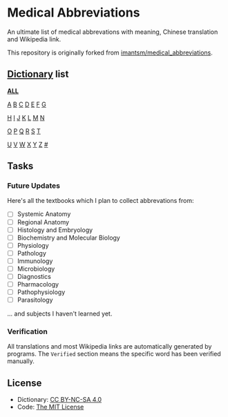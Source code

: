 # Medical Abbreviations

An ultimate list of medical abbrevations with meaning, Chinese translation and Wikipedia link.

This repository is originally forked from [imantsm/medical_abbreviations](https://github.com/imantsm/medical_abbreviations).

## [Dictionary](./ALL.csv) list

**[ALL](./ALL.csv)**

[A](./split/a.csv)  [B](./split/b.csv)  [C](./split/c.csv)  [D](./split/d.csv)  [E](./split/e.csv)  [F](./split/f.csv)  [G](./split/g.csv)

[H](./split/h.csv)  [I](./split/i.csv)  [J](./split/j.csv)  [K](./split/k.csv)  [L](./split/l.csv)  [M](./split/m.csv)  [N](./split/n.csv)

[O](./split/o.csv)  [P](./split/p.csv)  [Q](./split/q.csv)  [R](./split/r.csv)  [S](./split/s.csv)  [T](./split/t.csv)

[U](./split/u.csv)  [V](./split/v.csv)  [W](./split/w.csv)  [X](./split/x.csv)  [Y](./split/y.csv)  [Z](./split/z.csv)  [#](./split/#.csv)

## Tasks

### Future Updates

Here's all the textbooks which I plan to collect abbrevations from:

* [ ] Systemic Anatomy
* [ ] Regional Anatomy
* [ ] Histology and Embryology
* [ ] Biochemistry and Molecular Biology
* [ ] Physiology
* [ ] Pathology
* [ ] Immunology
* [ ] Microbiology
* [ ] Diagnostics
* [ ] Pharmacology
* [ ] Pathophysiology
* [ ] Parasitology

... and subjects I haven't learned yet.

### Verification

All translations and most Wikipedia links are automatically generated by programs. The `Verified` section means the specific word has been verified manually.

## License

* Dictionary: [CC BY-NC-SA 4.0](https://creativecommons.org/licenses/by-nc-sa/4.0/)
* Code: [The MIT License](https://opensource.org/licenses/MIT)

